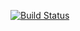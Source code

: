 

[![Build Status](https://www.travis-ci.com/hingham/react-testing.svg?branch=master)](https://www.travis-ci.com/hingham/react-testing)